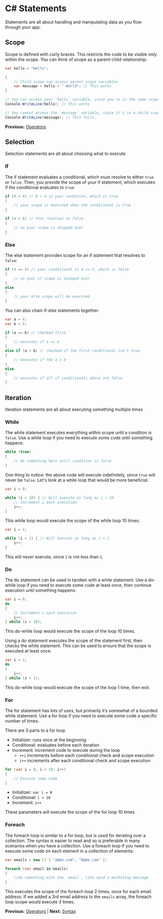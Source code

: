 # C# Statements

Statements are all about handling and manipulating data as you flow through your app.

## Scope

Scope is defined with curly braces. This restricts the code to be visible only within the scope. You can think of scope as a parent-child relationship:

```cs
var hello = "Hello";

{
    // Child scope can access parent scope variables
    var message = hello + " World"; // This works
}

// You can access your `hello` variable, since you're in the same scope
Console.WriteLine(hello); // This works

// You cannot access the `message` variable, since it's in a child scope
Console.WriteLine(message); // This fails.
```

**Previous:** [Operators](operators.markdown)

## Selection

Selection statements are all about choosing what to execute

### If

The if statement evaluates a conditional, which must resolve to either `true` or `false`. Then, you provide the scope of your if statement, which executes if the conditional evaluates to `true`:

```cs
if (8 > 4) // 8 > 4 is your condition, which is true
{
    // your scope is executed when the conditional is true
}

if (4 > 8) // this resolves to false
{
    // so your scope is skipped over
}
```

### Else

The else statement provides scope for an if statement that resolves to `false`:

```cs
if (4 == 5) // your conditional is 4 == 5, which is false
{
    // so your if scope is skipped over
}
else
{
    // your else scope will be executed
}
```

You can also chain if-else statements together:

```cs
var a = 4;
var b = 5;

if (a == b) // checked first
{
    // executes if a == b
}
else if (a > b) // checked if the first conditional isn't true
{
    // executes if the a > b
}
else
{
    // executes if all if conditionals above are false
}
```

## Iteration

Iteration statements are all about executing something multiple times

### While

The while statement executes everything within scope until a condition is `false`. Use a while loop if you need to execute some code until something happens:

```cs
while (true)
{
    // do something here until condition is false
}
```

One thing to notice: the above code will execute indefinitely, since `true` will never be `false`. Let's look at a while loop that would be more beneficial:

```cs
var i = 0;

while (i < 10) { // Will execute as long as i < 10
    // Increment i each execution
    i++;
}
```

This while loop would execute the scope of the while loop 10 times.

```cs
var i = 1;

while (i < 1) { // Will execute as long as i < 1
    i++;
}
```

This will never execute, since `1` is not less than `1`.

### Do

The do statement can be used in tandem with a while statement. Use a do-while loop if you need to execute some code at least once, then continue execution until something happens:

```cs
var i = 0;
do 
{
    // Increment i each execution
    i++;
} while (i < 10);
```

This do-while loop would execute the scope of the loop 10 times.

Using a do statement executes the scope of the statement first, then checks the while statement. This can be used to ensure that the scope is executed at least once.

```cs
var i = 1;
do
{
    i++;
} while (i < 1);
```

This do-while loop would execute the scope of the loop 1 time, then exit.

### For

The for statement has lots of uses, but primarily it’s somewhat of a bounded while statement. Use a for loop if you need to execute some code a specific number of times.

There are 3 parts to a for loop

* Initializer: runs once at the beginning
* Conditional: evaluates before each iteration
* Increment: increment code to execute during the loop
  * `++i` increments before each conditional check and scope execution
  * `i++` increments after each conditional check and scope execution

```cs
for (var i = 0; i < 10; i++)
{
    // Execute some code
}
```

* Initializer: `var i = 0`
* Conditional: `i < 10`
* Increment: `i++`

These parameters will execute the scope of the for loop 10 times

### Foreach

The foreach loop is similar to a for loop, but is used for iterating over a collection. The syntax is easier to read and so is preferable in many scenarios when you have a collection. Use a foreach loop if you need to execute some code on each element in a collection of elements:

```cs
var emails = new [] { "a@me.com", "b@me.com" };

foreach (var email in emails)
{
    //do something with the `email`, like send a marketing message
}
```

This executes the scope of the foreach loop 2 times, once for each email address. If we added a 3rd email address to the `emails` array, the foreach loop scope would execute 3 times.

**Previous:** [Operators](operators.markdown) |
**Next:** [Syntax](syntax.markdown)